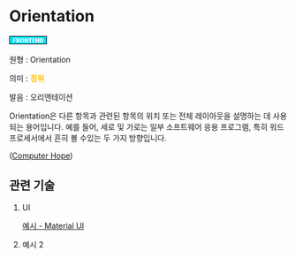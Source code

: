 # Orientation
![Frontend](../2TAT1C/Label_Frontend.png)

원형 : Orientation

의미  : <span style="color:#FFBF00; font-weight:bold;">정위</span>

발음 : 오리엔테이션

Orientation은 다른 항목과 관련된 항목의 위치 또는 전체 레이아웃을 설명하는 데 사용되는 용어입니다. 예를 들어, 세로 및 가로는 일부 소프트웨어 응용 프로그램, 특히 워드 프로세서에서 흔히 볼 수있는 두 가지 방향입니다.

([Computer Hope](https://www.computerhope.com/jargon/o/orientat.htm#:~:text=What%20is%20Orientation%3F-,Orientation,software%20applications%2C%20especially%20word%20processors.))

## 관련 기술
1. UI
    
    [예시 - Material UI](https://github.com/mui-org/material-ui/search?q=orientation&unscoped_q=orientation)

2. 예시 2


